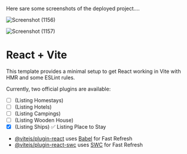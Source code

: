 Here sare some screenshots of the deployed project....


![Screenshot (1156)](https://github.com/wittymindstech/home-stay-listing/assets/62170263/e043e689-7dc8-485e-b9a8-4cb9c2a8b518)


![Screenshot (1157)](https://github.com/wittymindstech/home-stay-listing/assets/62170263/2c1a65a1-eebc-49cd-a203-929227f0267a)


# React + Vite

This template provides a minimal setup to get React working in Vite with HMR and some ESLint rules.

Currently, two official plugins are available:


- [ ] (Listing Homestays)
- [ ] (Listing Hotels)
- [ ] (Listing Campings)
- [ ] (Listing Wooden House)
- [x] (Listing Ships)
    ✅ Listing Place to Stay

- [@vitejs/plugin-react](https://github.com/vitejs/vite-plugin-react/blob/main/packages/plugin-react/README.md) uses [Babel](https://babeljs.io/) for Fast Refresh
- [@vitejs/plugin-react-swc](https://github.com/vitejs/vite-plugin-react-swc) uses [SWC](https://swc.rs/) for Fast Refresh
